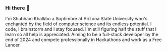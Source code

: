 ### Hi there 👋

<!--
**Shubhoom123/Shubhoom123** is a ✨ _special_ ✨ repository because its `README.md` (this file) appears on your GitHub profile.

Here are some ideas to get you started:

- 🔭 I’m currently working on ...
- 🌱 I’m currently learning ...
- 👯 I’m looking to collaborate on ...
- 🤔 I’m looking for help with ...
- 💬 Ask me about ...
- 📫 How to reach me: ...
- 😄 Pronouns: ...
- ⚡ Fun fact: ...
-->
I'm Shubham Khalkho a Sophmore at Arizona State University who's enchanted by the field of computer science and its endless potential. I code, I brainstorm and I stay focused. I'm still figuring half the stuff that I learn so all help is appreciated. Aiming to be a full-stack developer by the end of 2024 and compete professionally in Hackathons and work as a Free Lancer.
